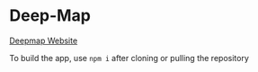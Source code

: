 # Deep-Map

[Deepmap Website](https://github.com/djryancarson/Deep-Map)



To build the app, use `npm i` after cloning or pulling the repository
